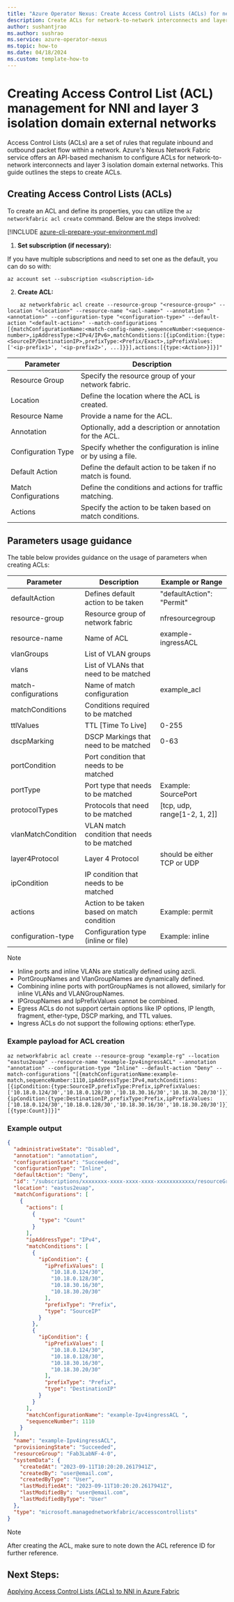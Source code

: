 ```yaml
---
title: "Azure Operator Nexus: Create Access Control Lists (ACLs) for network-to-network interconnects and layer 3 isolation domain external networks "
description: Create ACLs for network-to-network interconnects and layer 3 isolation domain external networks.
author: sushantjrao 
ms.author: sushrao
ms.service: azure-operator-nexus
ms.topic: how-to
ms.date: 04/18/2024
ms.custom: template-how-to
---
```


# Creating Access Control List (ACL) management for NNI and layer 3 isolation domain external networks

Access Control Lists (ACLs) are a set of rules that regulate inbound and outbound packet flow within a network. Azure's Nexus Network Fabric service offers an API-based mechanism to configure ACLs for network-to-network interconnects and layer 3 isolation domain external networks. This guide outlines the steps to create ACLs.

## Creating Access Control Lists (ACLs)

To create an ACL and define its properties, you can utilize the `az networkfabric acl create` command. Below are the steps involved:

 [!INCLUDE [azure-cli-prepare-your-environment.md](~/reusable-content/azure-cli/azure-cli-prepare-your-environment.md)]

1. **Set subscription (if necessary):**
 
If you have multiple subscriptions and need to set one as the default, you can do so with:
 
```Azure CLI
az account set --subscription <subscription-id>
```

2. **Create ACL:**

```Azure CLI
    az networkfabric acl create --resource-group "<resource-group>" --location "<location>" --resource-name "<acl-name>" --annotation "<annotation>" --configuration-type "<configuration-type>" --default-action "<default-action>" --match-configurations "[{matchConfigurationName:<match-config-name>,sequenceNumber:<sequence-number>,ipAddressType:<IPv4/IPv6>,matchConditions:[{ipCondition:{type:<SourceIP/DestinationIP>,prefixType:<Prefix/Exact>,ipPrefixValues:['<ip-prefix1>', '<ip-prefix2>', ...]}}],actions:[{type:<Action>}]}]"
```

| Parameter            | Description                                                          |
|----------------------|----------------------------------------------------------------------|
| Resource Group       | Specify the resource group of your network fabric.                   |
| Location             | Define the location where the ACL is created.                   |
| Resource Name        | Provide a name for the ACL.                                          |
| Annotation           | Optionally, add a description or annotation for the ACL.            |
| Configuration Type   | Specify whether the configuration is inline or by using a file.     |
| Default Action       | Define the default action to be taken if no match is found.          |
| Match Configurations| Define the conditions and actions for traffic matching.              |
| Actions              | Specify the action to be taken based on match conditions.            |


## Parameters usage guidance

The table below provides guidance on the usage of parameters when creating ACLs:

| Parameter              | Description                                                | Example or Range                |
|------------------------|------------------------------------------------------------|---------------------------------|
| defaultAction          | Defines default action to be taken                         | "defaultAction": "Permit"      |
| resource-group         | Resource group of network fabric                           | nfresourcegroup                 |
| resource-name          | Name of ACL                                                | example-ingressACL              |
| vlanGroups             | List of VLAN groups                                        |                                 |
| vlans                  | List of VLANs that need to be matched                      |                                 |
| match-configurations   | Name of match configuration                                | example_acl                     |
| matchConditions        | Conditions required to be matched                          |                                 |
| ttlValues              | TTL [Time To Live]                                         | 0-255                           |
| dscpMarking            | DSCP Markings that need to be matched                      | 0-63                            |
| portCondition          | Port condition that needs to be matched                    |                                 |
| portType               | Port type that needs to be matched                         | Example: SourcePort             |
| protocolTypes          | Protocols that need to be matched                          | [tcp, udp, range[1-2, 1, 2]]    |
| vlanMatchCondition     | VLAN match condition that needs to be matched              |                                 |
| layer4Protocol         | Layer 4 Protocol                                           | should be either TCP or UDP     |
| ipCondition            | IP condition that needs to be matched                      |                                 |
| actions                | Action to be taken based on match condition                | Example: permit                 |
| configuration-type     | Configuration type (inline or file)                        | Example: inline                 |

> [!NOTE]
> - Inline ports and inline VLANs are statically defined using azcli.<br>
> - PortGroupNames and VlanGroupNames are dynamically defined.<br>
> - Combining inline ports with portGroupNames is not allowed, similarly for inline VLANs and VLANGroupNames.<br>
> - IPGroupNames and IpPrefixValues cannot be combined.<br>
> - Egress ACLs do not support certain options like IP options, IP length, fragment, ether-type, DSCP marking, and TTL values.<br>
> - Ingress ACLs do not support the following options: etherType.<br>

### Example payload for ACL creation

```Azure CLI
az networkfabric acl create --resource-group "example-rg" --location "eastus2euap" --resource-name "example-Ipv4ingressACL" --annotation "annotation" --configuration-type "Inline" --default-action "Deny" --match-configurations "[{matchConfigurationName:example-match,sequenceNumber:1110,ipAddressType:IPv4,matchConditions:[{ipCondition:{type:SourceIP,prefixType:Prefix,ipPrefixValues:['10.18.0.124/30','10.18.0.128/30','10.18.30.16/30','10.18.30.20/30']}},{ipCondition:{type:DestinationIP,prefixType:Prefix,ipPrefixValues:['10.18.0.124/30','10.18.0.128/30','10.18.30.16/30','10.18.30.20/30']}}],actions:[{type:Count}]}]"
```

### Example output

```json
{
  "administrativeState": "Disabled",
  "annotation": "annotation",
  "configurationState": "Succeeded",
  "configurationType": "Inline",
  "defaultAction": "Deny",
  "id": "/subscriptions/xxxxxxxx-xxxx-xxxx-xxxx-xxxxxxxxxxxx/resourceGroups/Fab3LabNF-4-0/providers/Microsoft.ManagedNetworkFabric/accessControlLists/L3domain091123-Ipv4egressACL",
  "location": "eastus2euap",
  "matchConfigurations": [
    {
      "actions": [
        {
          "type": "Count"
        }
      ],
      "ipAddressType": "IPv4",
      "matchConditions": [
        {
          "ipCondition": {
            "ipPrefixValues": [
              "10.18.0.124/30",
              "10.18.0.128/30",
              "10.18.30.16/30",
              "10.18.30.20/30"
            ],
            "prefixType": "Prefix",
            "type": "SourceIP"
          }
        },
        {
          "ipCondition": {
            "ipPrefixValues": [
              "10.18.0.124/30",
              "10.18.0.128/30",
              "10.18.30.16/30",
              "10.18.30.20/30"
            ],
            "prefixType": "Prefix",
            "type": "DestinationIP"
          }
        }
      ],
      "matchConfigurationName": "example-Ipv4ingressACL ",
      "sequenceNumber": 1110
    }
  ],
  "name": "example-Ipv4ingressACL",
  "provisioningState": "Succeeded",
  "resourceGroup": "Fab3LabNF-4-0",
  "systemData": {
    "createdAt": "2023-09-11T10:20:20.2617941Z",
    "createdBy": "user@email.com",
    "createdByType": "User",
    "lastModifiedAt": "2023-09-11T10:20:20.2617941Z",
    "lastModifiedBy": "user@email.com",
    "lastModifiedByType": "User"
  },
  "type": "microsoft.managednetworkfabric/accesscontrollists"
}
```

> [!NOTE]
> After creating the ACL, make sure to note down the ACL reference ID for further reference.


## Next Steps:

[Applying Access Control Lists (ACLs) to NNI in Azure Fabric](howto-apply-access-control-list-to-network-to-network-interconnects.md)

